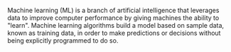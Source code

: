 Machine learning (ML) is a branch of artificial intelligence that leverages data to improve computer performance by giving machines the ability to "learn". Machine learning algorithms build a model based on sample data, known as training data, in order to make predictions or decisions without being explicitly programmed to do so.